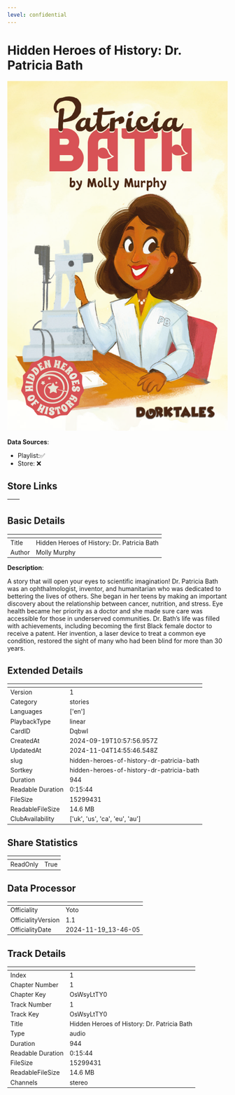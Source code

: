 ```yaml
---
level: confidential
---
```

# Hidden Heroes of History: Dr. Patricia Bath

![card_[DqbwI].png](../../img/cards/card_[DqbwI].png)

**Data Sources**: 

- Playlist:✅
- Store: ❌


## Store Links

| <!-- --> | <!-- --> |
| - | - |


## Basic Details

| <!-- --> | <!-- --> |
| - | - |
| Title | Hidden Heroes of History: Dr. Patricia Bath |
| Author | Molly Murphy |

**Description**:

A story that will open your eyes to scientific imagination! Dr. Patricia Bath was an ophthalmologist, inventor, and humanitarian who was dedicated to bettering the lives of others. She began in her teens by making an important discovery about the relationship between cancer, nutrition, and stress. Eye health became her priority as a doctor and she made sure care was accessible for those in underserved communities. Dr. Bath’s life was filled with achievements, including becoming the first Black female doctor to receive a patent. Her invention, a laser device to treat a common eye condition, restored the sight of many who had been blind for more than 30 years.


## Extended Details

| <!-- --> | <!-- --> |
| - | - |
| Version | 1 |
| Category | stories |
| Languages | ['en'] |
| PlaybackType | linear |
| CardID | DqbwI |
| CreatedAt | 2024-09-19T10:57:56.957Z |
| UpdatedAt | 2024-11-04T14:55:46.548Z |
| slug | hidden-heroes-of-history-dr-patricia-bath |
| Sortkey | hidden-heroes-of-history-dr-patricia-bath |
| Duration | 944 |
| Readable Duration | 0:15:44 |
| FileSize | 15299431 |
| ReadableFileSize | 14.6 MB |
| ClubAvailability | ['uk', 'us', 'ca', 'eu', 'au'] |


## Share Statistics

| <!-- --> | <!-- --> |
| - | - |
| ReadOnly | True |


## Data Processor

| <!-- --> | <!-- --> |
| - | - |
| Officiality | Yoto
| OfficialityVersion | 1.1
| OfficialityDate | 2024-11-19_13-46-05


## Track Details

| <!-- --> | <!-- --> |
| - | - |
| Index | 1 |
| Chapter Number | 1 |
| Chapter Key | OsWsyLtTY0 |
| Track Number | 1 |
| Track Key | OsWsyLtTY0 |
| Title | Hidden Heroes of History: Dr. Patricia Bath |
| Type | audio |
| Duration | 944 |
| Readable Duration | 0:15:44 |
| FileSize | 15299431 |
| ReadableFileSize | 14.6 MB |
| Channels | stereo |

